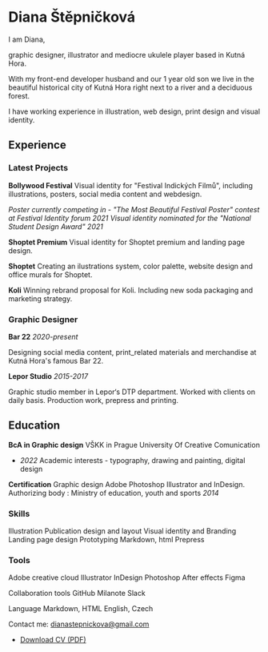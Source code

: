 # Diana Štěpničková

I am Diana,

graphic designer, illustrator and mediocre ukulele player based in Kutná Hora.

With my front-end developer husband and our 1 year old son we live in the beautiful historical city of Kutná Hora right next to a river and a deciduous forest. 

I have working experience in illustration, web design, print design and visual identity.

## Experience

### Latest Projects 

**Bollywood Festival**
Visual identity for "Festival Indických Filmů", including illustrations, posters, social media content and webdesign.

*Poster currently competing in - "The Most Beautiful Festival Poster" contest at Festival Identity forum 2021*
*Visual identity nominated for the "National Student Design Award" 2021* 

**Shoptet Premium**
Visual identity for Shoptet premium and landing page design.

**Shoptet** 
Creating an ilustrations system, color palette, website design and office murals for Shoptet.

**Koli**
Winning rebrand proposal for Koli. Including new soda packaging and marketing strategy.


### Graphic Designer
**Bar 22**
*2020-present*

Designing social media content, print_related materials and merchandise at Kutná Hora's famous Bar 22.

**Lepor Studio**
*2015-2017*

Graphic studio member in Lepor‘s DTP department. Worked with clients on daily basis. Production work, prepress and printing.

## Education

**BcA in Graphic design**
VŠKK in Prague
University Of Creative Comunication
* *2022*
Academic interests - typography, drawing and painting, digital design

**Certification** 
Graphic design 
Adobe Photoshop 
Illustrator and InDesign. 
Authorizing body : Ministry of education, youth and sports
*2014*


### Skills
Illustration
Publication design and layout
Visual identity and Branding
Landing page design 
Prototyping
Markdown, html
Prepress

### Tools
Adobe creative cloud
Illustrator
InDesign
Photoshop
After effects
Figma  

Collaboration tools
GitHub
Milanote
Slack

Language
Markdown, HTML
English, Czech

Contact me: dianastepnickova@gmail.com
- [Download CV (PDF)](pdf/cv-stepnickova.pdf)



